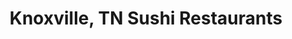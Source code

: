 ---
layout: city
title: Knoxville, TN Sushi Restaurants
permalink: /tennessee/knoxville/
stateAbbr: TN
stateName: Tennessee
cityName: Knoxville

---
